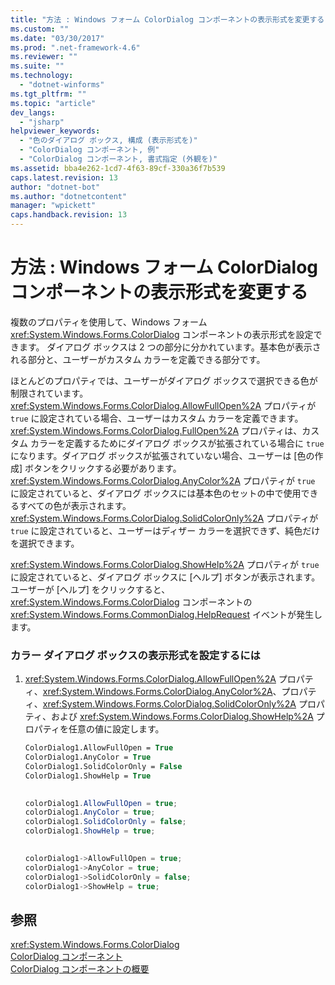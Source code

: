 ```yaml
---
title: "方法 : Windows フォーム ColorDialog コンポーネントの表示形式を変更する | Microsoft Docs"
ms.custom: ""
ms.date: "03/30/2017"
ms.prod: ".net-framework-4.6"
ms.reviewer: ""
ms.suite: ""
ms.technology: 
  - "dotnet-winforms"
ms.tgt_pltfrm: ""
ms.topic: "article"
dev_langs: 
  - "jsharp"
helpviewer_keywords: 
  - "色のダイアログ ボックス, 構成 (表示形式を)"
  - "ColorDialog コンポーネント, 例"
  - "ColorDialog コンポーネント, 書式指定 (外観を)"
ms.assetid: bba4e262-1cd7-4f63-89cf-330a36f7b539
caps.latest.revision: 13
author: "dotnet-bot"
ms.author: "dotnetcontent"
manager: "wpickett"
caps.handback.revision: 13
---
```

# 方法 : Windows フォーム ColorDialog コンポーネントの表示形式を変更する
複数のプロパティを使用して、Windows フォーム <xref:System.Windows.Forms.ColorDialog> コンポーネントの表示形式を設定できます。  ダイアログ ボックスは 2 つの部分に分かれています。基本色が表示される部分と、ユーザーがカスタム カラーを定義できる部分です。  
  
 ほとんどのプロパティでは、ユーザーがダイアログ ボックスで選択できる色が制限されています。  <xref:System.Windows.Forms.ColorDialog.AllowFullOpen%2A> プロパティが `true` に設定されている場合、ユーザーはカスタム カラーを定義できます。  <xref:System.Windows.Forms.ColorDialog.FullOpen%2A> プロパティは、カスタム カラーを定義するためにダイアログ ボックスが拡張されている場合に `true` になります。ダイアログ ボックスが拡張されていない場合、ユーザーは \[色の作成\] ボタンをクリックする必要があります。  <xref:System.Windows.Forms.ColorDialog.AnyColor%2A> プロパティが `true` に設定されていると、ダイアログ ボックスには基本色のセットの中で使用できるすべての色が表示されます。  <xref:System.Windows.Forms.ColorDialog.SolidColorOnly%2A> プロパティが `true` に設定されていると、ユーザーはディザー カラーを選択できず、純色だけを選択できます。  
  
 <xref:System.Windows.Forms.ColorDialog.ShowHelp%2A> プロパティが `true` に設定されていると、ダイアログ ボックスに \[ヘルプ\] ボタンが表示されます。  ユーザーが \[ヘルプ\] をクリックすると、<xref:System.Windows.Forms.ColorDialog> コンポーネントの <xref:System.Windows.Forms.CommonDialog.HelpRequest> イベントが発生します。  
  
### カラー ダイアログ ボックスの表示形式を設定するには  
  
1.  <xref:System.Windows.Forms.ColorDialog.AllowFullOpen%2A> プロパティ、<xref:System.Windows.Forms.ColorDialog.AnyColor%2A>、プロパティ、<xref:System.Windows.Forms.ColorDialog.SolidColorOnly%2A> プロパティ、および <xref:System.Windows.Forms.ColorDialog.ShowHelp%2A> プロパティを任意の値に設定します。  
  
    ```vb  
    ColorDialog1.AllowFullOpen = True  
    ColorDialog1.AnyColor = True  
    ColorDialog1.SolidColorOnly = False  
    ColorDialog1.ShowHelp = True  
  
    ```  
  
    ```csharp  
    colorDialog1.AllowFullOpen = true;  
    colorDialog1.AnyColor = true;  
    colorDialog1.SolidColorOnly = false;  
    colorDialog1.ShowHelp = true;  
  
    ```  
  
    ```cpp  
    colorDialog1->AllowFullOpen = true;  
    colorDialog1->AnyColor = true;  
    colorDialog1->SolidColorOnly = false;  
    colorDialog1->ShowHelp = true;  
    ```  
  
## 参照  
 <xref:System.Windows.Forms.ColorDialog>   
 [ColorDialog コンポーネント](../../../../docs/framework/winforms/controls/colordialog-component-windows-forms.md)   
 [ColorDialog コンポーネントの概要](../../../../docs/framework/winforms/controls/colordialog-component-overview-windows-forms.md)